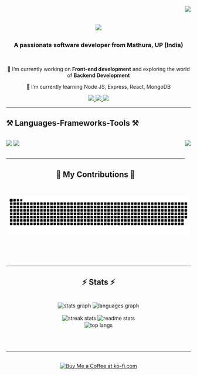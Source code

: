 <!-- <img align="right" src="https://visitor-badge.laobi.icu/badge?page_id=salesp07.salesp07" /> -->
<img align="right" src="https://visitor-badge.laobi.icu/badge?page_id=somnathkaushik.somnathkaushik" />

<h1 align="center">
    <img src="https://readme-typing-svg.herokuapp.com/?font=Righteous&size=35&center=true&vCenter=true&width=500&height=70&duration=4000&lines=Hi+There!+👋;+I'm+Somnath+Kaushik!;" />
</h1>

<h3 align="center">A passionate software developer from Mathura, UP (India)</h3>

<br/>

<div align="center">
 
 🔭 I’m currently working on **Front-end  development** and exploring the world of **Backend Development**
 
 🌱 I’m currently learning Node JS, Express, React, MongoDB

 </div>
 
<div align="center"> 
  <a href="mailto:official.inno.fei.21@gmail.com">
    <img src="https://img.shields.io/badge/Gmail-333333?style=for-the-badge&logo=gmail&logoColor=red" />
  </a>
  <a href="https://linkedin.com/in/somnathkaushik" target="_blank">
    <img src="https://img.shields.io/badge/LinkedIn-0077B5?style=for-the-badge&logo=linkedin&logoColor=white" target="_blank" />
  </a>

  <a href="#" target="_blank">
     <img src="https://img.shields.io/badge/Portfolio-FF5722?style=for-the-badge&logo=todoist&logoColor=white" target="_blank" /> <!-- sqlite, safari, google-chrome are other good icon options -->
  </a>
</div>

 <hr/>


 
<h2 align="left">⚒️ Languages-Frameworks-Tools ⚒️</h2>
<br/>
<img align="right" height="150" src="https://i.imgflip.com/65efzo.gif"  />
<div align="left">
    <img src="https://skillicons.dev/icons?i=java,c,python,html,css,javascript,react,vscode,github" />
    <img src="https://skillicons.dev/icons?i=,bootstrap,tailwindcss,nodejs,expressjs,mongodb,mysql" /><br>
</div>

<br/>
<hr/>

<div align="center">
  <h2>🐍 My Contributions 🐍</h2>
  <br>
  <img alt="snake eating my contributions" src="https://raw.githubusercontent.com/somnathkaushik/somnathkaushik/output/github-contribution-grid-snake.svg" />

  
  <br/><br/><br/>
</div>

<hr/>

<h2 align="center">⚡ Stats ⚡</h2>

<br>

<div align="center">
  <img src="https://github-readme-stats.vercel.app/api?username=somnathkaushik&hide_title=false&hide_rank=false&show_icons=true&include_all_commits=true&count_private=true&disable_animations=false&theme=dracula&locale=en&hide_border=false" height="150" alt="stats graph"  />
  <img src="https://github-readme-stats.vercel.app/api/top-langs?username=somnathkaushik&locale=en&hide_title=false&layout=compact&card_width=320&langs_count=5&theme=dracula&hide_border=false" height="150" alt="languages graph"  />
</div>

<br>

<div align=center>
  <img width=390 src="https://github-readme-streak-stats.herokuapp.com/?user=somnathkaushik&theme=great-gatsby&hide_border=false" alt="streak stats"/>
  <img width=390 src="https://github-readme-stats.vercel.app/api?username=somnathkaushik&theme=great-gatsby&show_icons=true&hide_border=false&count_private=false" alt="readme stats" />
  <br/>
  <img width=325 align="center" src="https://github-readme-stats.vercel.app/api/top-langs/?username=somnathkaushik&theme=great-gatsby&show_icons=true&hide_border=false&layout=compact" alt="top langs" />
</div>

<br/><br/>

<hr/>

<br/>

<div align="center">
<a href='#' target='_blank'><img height='64' style='border:0px;height:64px;' src='https://storage.ko-fi.com/cdn/kofi1.png?v=3' border='0' alt='Buy Me a Coffee at ko-fi.com' /></a>
</div>

<br/>
